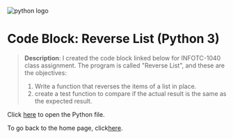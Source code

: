 ![python logo](https://www.google.com/url?sa=i&url=https%3A%2F%2Fen.wikipedia.org%2Fwiki%2FPython_%2528programming_language%2529&psig=AOvVaw2qGMupYPd-1OSgL_TEH7LI&ust=1679110269887000&source=images&cd=vfe&ved=0CA8QjRxqFwoTCOjwsayD4v0CFQAAAAAdAAAAABAD)

# Code Block: Reverse List (Python 3)

> **Description**: I created the code block linked below for INFOTC-1040 class assignment. The program is called "Reverse List", and these are the objectives:  
> 1. Write a function that reverses the items of a list in place.
> 2. create a test function to compare if the actual result is the same as the expected result.

Click [here](https://github.com/kevinkee99/Kevo-Repository/blob/48f003d806381971922d791fc9154126a4e5ca4f/reverse_list.py) to open the Python file.

To go back to the home page, click[here](https://github.com/kevinkee99/Kevo-Repository/blob/48f003d806381971922d791fc9154126a4e5ca4f/README.md).
